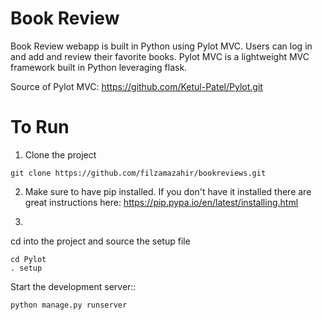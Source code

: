# Book Review
Book Review webapp is built in Python using Pylot MVC. Users can log in and add and review their favorite books.
Pylot MVC is a lightweight MVC framework built in Python leveraging flask.

Source of Pylot MVC: https://github.com/Ketul-Patel/Pylot.git

# To Run

1) Clone the project
```
git clone https://github.com/filzamazahir/bookreviews.git
```

2) Make sure to have pip installed. If you don't have it installed there are great instructions here: https://pip.pypa.io/en/latest/installing.html

3) 
cd into the project and source the setup file
```
cd Pylot
. setup
```

Start the development server::
```
python manage.py runserver
```

